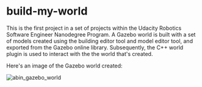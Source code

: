 # build-my-world

This is the first project in a set of projects within the Udacity Robotics Software Engineer Nanodegree Program. A Gazebo world is built with a set of models created using the building editor tool and model editor tool, and exported from the Gazebo online library. Subsequently, the C++ world plugin is used to interact with the the world that's created.

Here's an image of the Gazebo world created:

![abin_gazebo_world](https://user-images.githubusercontent.com/23329551/126594093-8bcbbd72-bd39-47bc-a1a7-d61d3d8d40a0.jpg)
